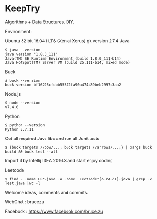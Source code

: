# KeepTry
Algorithms + Data Structures.  DIY.

Environment:

Ubuntu 32 bit 16.04.1 LTS (Xenial Xerus)
git version 2.7.4
Java

```
$ java  -version
java version "1.8.0_111"
Java(TM) SE Runtime Environment (build 1.8.0_111-b14)
Java HotSpot(TM) Server VM (build 25.111-b14, mixed mode)
```

Buck

```
$ buck --version
buck version bf16295cfcbb55592fa90a474b89beb2997c3aa2
```

Node.js
```
$ node --version
v7.4.0
```

Python

```
$ python --version
Python 2.7.11
```

Get all required Java libs and run all Junit tests

```
$ {buck targets //bow/...; buck targets //arrows/...;} | xargs buck build && buck test --all
```
Import it by Intellij IDEA 2016.3 and start enjoy coding

Leetcode
```
$ find . -name LC*.java -o -name  Leetcode*[a-zA-Z1].java | grep -v Test.java |wc -l
```
Welcome ideas, comments and commits.

WebChat  : brucezu

Facebook : https://www.facebook.com/bruce.zu
